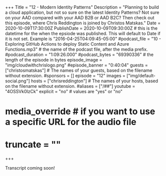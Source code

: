 +++
Title = "12 - Modern Identity Patterns"
Description = "Planning to build a cloud application, but not so sure on the latest Identity Patterns? Not sure on your AAD compared with your AAD B2B or AAD B2C? Then check out this episode, where Chris Reddington is joined by Christos Matskas."
Date = 2020-10-09T17:30:00Z
PublishDate = 2020-10-09T09:30:00Z # this is the datetime for the when the epsiode was published. This will default to Date if it is not set. Example is "2016-04-25T04:09:45-05:00"
#podcast_file = "10 - Exploring GitHub Actions to deploy Static Content and Azure Functions.mp3" # the name of the podcast file, after the media prefix.
#podcast_duration = "1:09:26.000"
#podcast_bytes = "69390336" # the length of the episode in bytes
episode_image = "img/cloudwithchrislogo.png"
#episode_banner = "0:40:04"
guests = ["christosmatskas"] # The names of your guests, based on the filename without extension.
#sponsors = []
episode = "12"
images = ["img/default-social.png"]
hosts = ["chrisreddington"] # The names of your hosts, based on the filename without extension.
#aliases = ["/##"]
youtube = "4OSSVk0IzCk"
explicit = "no" # values are "yes" or "no"
# media_override # if you want to use a specific URL for the audio file
# truncate = ""
+++

Transcript coming soon!